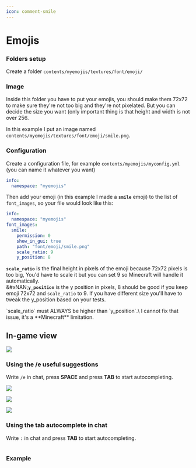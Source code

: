 ```yaml
---
icon: comment-smile
---
```


# Emojis

### Folders setup

Create a folder `contents/myemojis/textures/font/emoji/`

### Image

Inside this folder you have to put your emojis, you should make them 72x72 to make sure they're not too big and they're not pixelated. But you can decide the size you want (only important thing is that height and width is not over 256.

In this example I put an image named `contents/myemojis/textures/font/emoji/smile.png`.

### Configuration

Create a configuration file, for example `contents/myemojis/myconfig.yml` (you can name it whatever you want)


```yaml contents/myemojis/myconfig.yml lines icon="yaml"
info:
  namespace: "myemojis"
```


Then add your emoji (in this example I made a **`smile`** emoji) to the list of `font_images`, so your file would look like this:


```yaml contents/myemojis/myconfig.yml lines icon="yaml"
info:
  namespace: "myemojis"
font_images:
  smile:
    permission: 0
    show_in_gui: true
    path: "font/emoji/smile.png"
    scale_ratio: 9
    y_position: 8
```


**`scale_ratio`** is the final height in pixels of the emoji because 72x72 pixels is too big, You'd have to scale it but you can set 9 so Minecraft will handle it automatically.\
&#xNAN;**`y_position`** is the y position in pixels, 8 should be good if you keep emoji 72x72 and `scale_ratio` to 9. If you have different size you'll have to tweak the y\_position based on your tests.


<Warning>
`scale_ratio` must ALWAYS be higher than `y_position`.\
I cannot fix that issue, it's a **Minecraft** limitation.
</Warning>


## In-game view

![](<../../.gitbook/assets/immagine (116) (3) (2).png>)

### Using the /e useful suggestions

Write `/e` in chat, press **SPACE** and press **TAB** to start autocompleting.

![](<../../.gitbook/assets/immagine (49).png>)

![](<../../.gitbook/assets/immagine (46).png>)

![](<../../.gitbook/assets/immagine (68).png>)

### Using the tab autocomplete in chat

Write `:` in chat and press **TAB** to start autocompleting.

<img src="../../.gitbook/assets/emoji_autocomplete_chat.png" alt="" />

### Example


